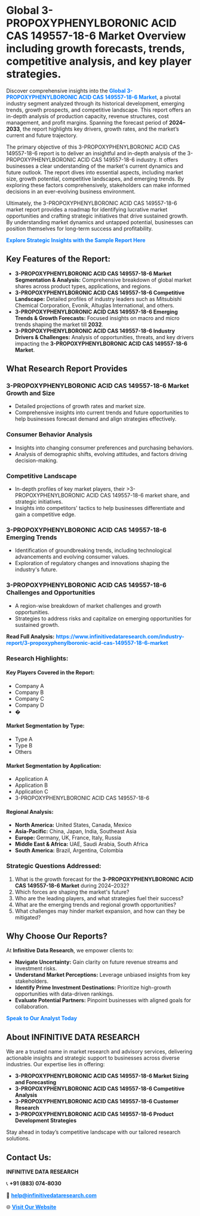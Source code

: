 <h1>Global 3-PROPOXYPHENYLBORONIC ACID CAS 149557-18-6 Market Overview including growth forecasts, trends, competitive analysis, and key player strategies.</h1>
<p>
Discover comprehensive insights into the 
<a href="https://www.infinitivedataresearch.com/industry-report/3-propoxyphenylboronic-acid-cas-149557-18-6-market" rel="dofollow" style="color: #007BFF; text-decoration: none;"><strong>Global 3-PROPOXYPHENYLBORONIC ACID CAS 149557-18-6 Market</strong></a>, a pivotal industry segment analyzed through its historical development, emerging trends, growth prospects, and competitive landscape. This report offers an in-depth analysis of production capacity, revenue structures, cost management, and profit margins. Spanning the forecast period of <strong>2024–2033</strong>, the report highlights key drivers, growth rates, and the market’s current and future trajectory.
</p>
<p>
The primary objective of this 3-PROPOXYPHENYLBORONIC ACID CAS 149557-18-6 report is to deliver an insightful and in-depth analysis of the 3-PROPOXYPHENYLBORONIC ACID CAS 149557-18-6 industry. It offers businesses a clear understanding of the market's current dynamics and future outlook. The report dives into essential aspects, including market size, growth potential, competitive landscapes, and emerging trends. By exploring these factors comprehensively, stakeholders can make informed decisions in an ever-evolving business environment.
</p>
<p>
Ultimately, the 3-PROPOXYPHENYLBORONIC ACID CAS 149557-18-6 market report provides a roadmap for identifying lucrative market opportunities and crafting strategic initiatives that drive sustained growth. By understanding market dynamics and untapped potential, businesses can position themselves for long-term success and profitability.
</p>
<p>
<a href="https://www.infinitivedataresearch.com/request-sample/reportId=112469" style="color: #007BFF; text-decoration: none;"><strong>Explore Strategic Insights with the Sample Report Here</strong></a>
</p>

<h2>Key Features of the Report:</h2>
<ul>
<li><strong>3-PROPOXYPHENYLBORONIC ACID CAS 149557-18-6 Market Segmentation & Analysis:</strong> Comprehensive breakdown of global market shares across product types, applications, and regions.</li>
<li><strong>3-PROPOXYPHENYLBORONIC ACID CAS 149557-18-6 Competitive Landscape:</strong> Detailed profiles of industry leaders such as Mitsubishi Chemical Corporation, Evonik, Altuglas International, and others.</li>
<li><strong>3-PROPOXYPHENYLBORONIC ACID CAS 149557-18-6 Emerging Trends & Growth Forecasts:</strong> Focused insights on macro and micro trends shaping the market till <strong>2032</strong>.</li>
<li><strong>3-PROPOXYPHENYLBORONIC ACID CAS 149557-18-6 Industry Drivers & Challenges:</strong> Analysis of opportunities, threats, and key drivers impacting the <strong>3-PROPOXYPHENYLBORONIC ACID CAS 149557-18-6 Market</strong>.</li>
</ul>

<h2>What Research Report Provides</h2>
<h3>3-PROPOXYPHENYLBORONIC ACID CAS 149557-18-6 Market Growth and Size</h3>
<ul>
<li>Detailed projections of growth rates and market size.</li>
<li>Comprehensive insights into current trends and future opportunities to help businesses forecast demand and align strategies effectively.</li>
</ul>

<h3>Consumer Behavior Analysis</h3>
<ul>
<li>Insights into changing consumer preferences and purchasing behaviors.</li>
<li>Analysis of demographic shifts, evolving attitudes, and factors driving decision-making.</li>
</ul>

<h3>Competitive Landscape</h3>
<ul>
<li>In-depth profiles of key market players, their >3-PROPOXYPHENYLBORONIC ACID CAS 149557-18-6 market share, and strategic initiatives.</li>
<li>Insights into competitors' tactics to help businesses differentiate and gain a competitive edge.</li>
</ul>

<h3>3-PROPOXYPHENYLBORONIC ACID CAS 149557-18-6 Emerging Trends</h3>
<ul>
<li>Identification of groundbreaking trends, including technological advancements and evolving consumer values.</li>
<li>Exploration of regulatory changes and innovations shaping the industry's future.</li>
</ul>

<h3>3-PROPOXYPHENYLBORONIC ACID CAS 149557-18-6 Challenges and Opportunities</h3>
<ul>
<li>A region-wise breakdown of market challenges and growth opportunities.</li>
<li>Strategies to address risks and capitalize on emerging opportunities for sustained growth.</li>
</ul>
<p><strong>Read Full Analysis:</strong> <a href="https://www.infinitivedataresearch.com/industry-report/3-propoxyphenylboronic-acid-cas-149557-18-6-market" rel="dofollow" style="color: #007BFF; text-decoration: none;"><strong>https://www.infinitivedataresearch.com/industry-report/3-propoxyphenylboronic-acid-cas-149557-18-6-market</strong></a></p>
<h3>Research Highlights:</h3>
<h4>Key Players Covered in the Report:</h4>
<ul><li>Company A</li><li>Company B</li><li>Company C</li><li>Company D</li><li>�</li></ul>
<h4>Market Segmentation by Type:</h4>
<ul><li>Type A</li><li>Type B</li><li>Others</li></ul>
<h4>Market Segmentation by Application:</h4>
<ul><li>Application A</li><li>Application B</li><li>Application C</li><li>3-PROPOXYPHENYLBORONIC ACID CAS 149557-18-6</li></ul>

<h4>Regional Analysis:</h4>
<ul>
<li><strong>North America:</strong> United States, Canada, Mexico</li>
<li><strong>Asia-Pacific:</strong> China, Japan, India, Southeast Asia</li>
<li><strong>Europe:</strong> Germany, UK, France, Italy, Russia</li>
<li><strong>Middle East & Africa:</strong> UAE, Saudi Arabia, South Africa</li>
<li><strong>South America:</strong> Brazil, Argentina, Colombia</li>
</ul>

<h3>Strategic Questions Addressed:</h3>
<ol>
<li>What is the growth forecast for the <strong>3-PROPOXYPHENYLBORONIC ACID CAS 149557-18-6 Market</strong> during 2024–2032?</li>
<li>Which forces are shaping the market's future?</li>
<li>Who are the leading players, and what strategies fuel their success?</li>
<li>What are the emerging trends and regional growth opportunities?</li>
<li>What challenges may hinder market expansion, and how can they be mitigated?</li>
</ol>

<h2>Why Choose Our Reports?</h2>
<p>At <strong>Infinitive Data Research</strong>, we empower clients to:</p>
<ul>
<li><strong>Navigate Uncertainty:</strong> Gain clarity on future revenue streams and investment risks.</li>
<li><strong>Understand Market Perceptions:</strong> Leverage unbiased insights from key stakeholders.</li>
<li><strong>Identify Prime Investment Destinations:</strong> Prioritize high-growth opportunities with data-driven rankings.</li>
<li><strong>Evaluate Potential Partners:</strong> Pinpoint businesses with aligned goals for collaboration.</li>
</ul>
<p><a href="https://www.infinitivedataresearch.com/industry-report/3-propoxyphenylboronic-acid-cas-149557-18-6-market" rel="dofollow" style="color: #007BFF; text-decoration: none;"><strong>Speak to Our Analyst Today</strong></a></p>

<h2>About INFINITIVE DATA RESEARCH</h2>
<p>We are a trusted name in market research and advisory services, delivering actionable insights and strategic support to businesses across diverse industries. Our expertise lies in offering:</p>
<ul>
<li><strong>3-PROPOXYPHENYLBORONIC ACID CAS 149557-18-6 Market Sizing and Forecasting</strong></li>
<li><strong>3-PROPOXYPHENYLBORONIC ACID CAS 149557-18-6 Competitive Analysis</strong></li>
<li><strong>3-PROPOXYPHENYLBORONIC ACID CAS 149557-18-6 Customer Research</strong></li>
<li><strong>3-PROPOXYPHENYLBORONIC ACID CAS 149557-18-6 Product Development Strategies</strong></li>
</ul>
<p>Stay ahead in today’s competitive landscape with our tailored research solutions.</p>

<h2>Contact Us:</h2>
<p><strong>INFINITIVE DATA RESEARCH</strong></p>
<p>📞 <strong>+91 (883) 074-8030</strong></p>
<p>📧 <strong><a href="mailto:help@infinitivedataresearch.com" style="color: #007BFF;">help@infinitivedataresearch.com</a></strong></p>
<p>🌐 <strong><a href="https://www.infinitivedataresearch.com" rel="dofollow" style="color: #007BFF;">Visit Our Website</a></strong></p>